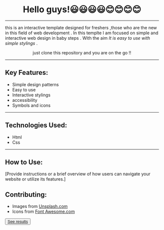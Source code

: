   <h1 align="center">Hello guys!😃😃😃😃😊😊😊😊</h1>
  <hr>
        <p>this is an interactive template designed for freshers ,those who are the new in this field of web development . 
        In this templte I am focused on simple and interactive web design in baby steps . With the aim <em>It is easy to 
        use with simple stylings </em>. </p>
        <p align="center">just clone this repository and you are on the go !!</p>
        <hr>
    <section>
        <h2>Key Features:</h2>
        <ul>
            <li>Simple design patterns</li>
            <li>Easy to use </li>
            <li>Interactive stylings </li>
          <li>accessibility</li>
          <li>Symbols and icons</li>
        </ul>
    </section>
    <hr>
    <section>
        <h2>Technologies Used:</h2>
        <ul>
            <li>Html</li>
            <li>Css</li>
        </ul>
    </section>
    <hr>
    <section>
        <h2>How to Use:</h2>
        <p>[Provide instructions or a brief overview of how users can navigate your website or utilize its features.]</p>
    </section>
    <section>
        <h2>Contributing:</h2>
      <ul>
        <li>Images from <a href="https://unsplash.com/s/photos/programmer">Unsplash.com</a></li>
        <li>Icons from <a href="https://fontawesome.com/">Font Awesome.com</a></li>
      </ul>
    </section>
    <button><a href="https://ecommerce-template-1.netlify.app/" target="_blank">See results</a></button>
